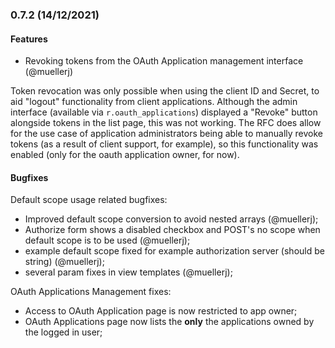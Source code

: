 ### 0.7.2 (14/12/2021)

#### Features

* Revoking tokens from the OAuth Application management interface (@muellerj)

Token revocation was only possible when using the client ID and Secret, to aid "logout" functionality from client applications. Although the admin interface (available via `r.oauth_applications`) displayed a "Revoke" button alongside tokens in the list page, this was not working. The RFC does allow for the use case of application administrators being able to manually revoke tokens (as a result of client support, for example), so this functionality was enabled (only for the oauth application owner, for now).

#### Bugfixes

Default scope usage related bugfixes:

* Improved default scope conversion to avoid nested arrays (@muellerj);
* Authorize form shows a disabled checkbox and POST's no scope when default scope is to be used (@muellerj);
* example default scope fixed for example authorization server (should be string) (@muellerj);
* several param fixes in view templates (@muellerj);

OAuth Applications Management fixes:

* Access to OAuth Application page is now restricted to app owner;
* OAuth Applications page now lists the **only** the applications owned by the logged in user;
